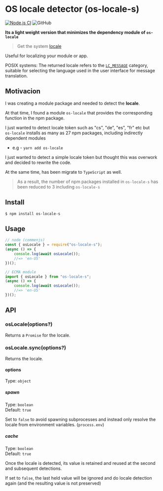 # OS locale detector (os-locale-s)
[![Node.js CI](https://github.com/jeffy-g/os-locale-s/actions/workflows/ci.yml/badge.svg)](https://github.com/jeffy-g/os-locale-s/actions/workflows/ci.yml)
![GitHub](https://img.shields.io/github/license/jeffy-g/os-locale-s?style=flat)


__Its a light weight version that minimizes the dependency module of `os-locale`__


> Get the system [locale](https://en.wikipedia.org/wiki/Locale_(computer_software))

Useful for localizing your module or app.

POSIX systems: The returned locale refers to the [`LC_MESSAGE`](http://www.gnu.org/software/libc/manual/html_node/Locale-Categories.html#Locale-Categories) category, suitable for selecting the language used in the user interface for message translation.

## Motivacion

I was creating a module package and needed to detect the **locale**.

At that time, I found a module `os-locale` that provides the corresponding function in the npm package.

I just wanted to detect locale token such as "cs", "de", "es", "fr" etc but  
`os-locale` installs as many as 27 npm packages, including indirectly dependent modules
  + e.g - `yarn add os-locale`

I just wanted to detect a simple locale token but thought this was overwork and decided to rewrite the code.

At the same time, has been migrate to `TypeScript` as well.

> As a result, the number of npm packages installed in `os-locale-s` has been reduced to 3 including `os-locale-s`


## Install

```
$ npm install os-locale-s
```

## Usage

```js
// node (commenjs)
const { osLocale } = require("os-locale-s");
(async () => {
    console.log(await osLocale());
    //=> 'en-US'
})();
```

```ts
// ECMA module
import { osLocale } from "os-locale-s";
(async () => {
    console.log(await osLocale());
    //=> 'en-US'
})();
```
## API

### osLocale(options?)

Returns a `Promise` for the locale.

### osLocale.sync(options?)

Returns the locale.

#### options

Type: `object`

##### spawn

Type: `boolean`\
Default: `true`

Set to `false` to avoid spawning subprocesses and instead only resolve the locale from environment variables. (`process.env`)

##### cache

Type: `boolean`\
Default: `true`

Once the locale is detected, its value is retained and reused at the second and subsequent detections.

If set to `false`, the last held value will be ignored and do locale detection again (and the resulting value is not preserved)
